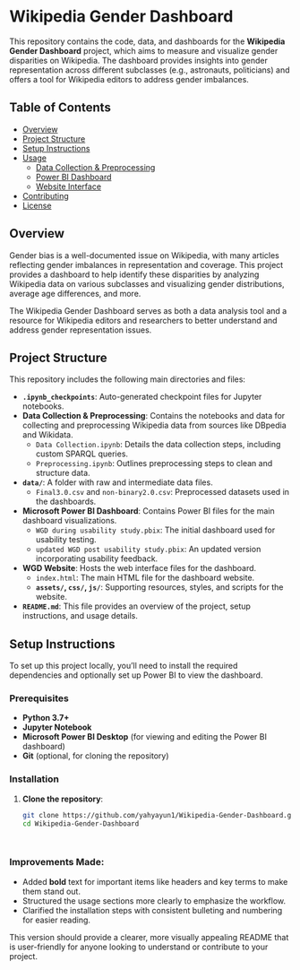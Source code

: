 # Wikipedia Gender Dashboard

This repository contains the code, data, and dashboards for the **Wikipedia Gender Dashboard** project, which aims to measure and visualize gender disparities on Wikipedia. The dashboard provides insights into gender representation across different subclasses (e.g., astronauts, politicians) and offers a tool for Wikipedia editors to address gender imbalances.

## Table of Contents
- [Overview](#overview)
- [Project Structure](#project-structure)
- [Setup Instructions](#setup-instructions)
- [Usage](#usage)
  - [Data Collection & Preprocessing](#data-collection--preprocessing)
  - [Power BI Dashboard](#power-bi-dashboard)
  - [Website Interface](#website-interface)
- [Contributing](#contributing)
- [License](#license)

## Overview
Gender bias is a well-documented issue on Wikipedia, with many articles reflecting gender imbalances in representation and coverage. This project provides a dashboard to help identify these disparities by analyzing Wikipedia data on various subclasses and visualizing gender distributions, average age differences, and more.

The Wikipedia Gender Dashboard serves as both a data analysis tool and a resource for Wikipedia editors and researchers to better understand and address gender representation issues.

## Project Structure
This repository includes the following main directories and files:

- **`.ipynb_checkpoints`**: Auto-generated checkpoint files for Jupyter notebooks.
- **Data Collection & Preprocessing**: Contains the notebooks and data for collecting and preprocessing Wikipedia data from sources like DBpedia and Wikidata.
  - `Data Collection.ipynb`: Details the data collection steps, including custom SPARQL queries.
  - `Preprocessing.ipynb`: Outlines preprocessing steps to clean and structure data.
- **`data/`**: A folder with raw and intermediate data files.
  - `Final3.0.csv` and `non-binary2.0.csv`: Preprocessed datasets used in the dashboards.
- **Microsoft Power BI Dashboard**: Contains Power BI files for the main dashboard visualizations.
  - `WGD during usability study.pbix`: The initial dashboard used for usability testing.
  - `updated WGD post usability study.pbix`: An updated version incorporating usability feedback.
- **WGD Website**: Hosts the web interface files for the dashboard.
  - `index.html`: The main HTML file for the dashboard website.
  - **`assets/`, `css/`, `js/`**: Supporting resources, styles, and scripts for the website.
- **`README.md`**: This file provides an overview of the project, setup instructions, and usage details.

## Setup Instructions
To set up this project locally, you’ll need to install the required dependencies and optionally set up Power BI to view the dashboard.

### Prerequisites
- **Python 3.7+**
- **Jupyter Notebook**
- **Microsoft Power BI Desktop** (for viewing and editing the Power BI dashboard)
- **Git** (optional, for cloning the repository)

### Installation
1. **Clone the repository**:
   ```bash
   git clone https://github.com/yahyayun1/Wikipedia-Gender-Dashboard.git
   cd Wikipedia-Gender-Dashboard




### Improvements Made:
- Added **bold** text for important items like headers and key terms to make them stand out.
- Structured the usage sections more clearly to emphasize the workflow.
- Clarified the installation steps with consistent bulleting and numbering for easier reading.

This version should provide a clearer, more visually appealing README that is user-friendly for anyone looking to understand or contribute to your project.
